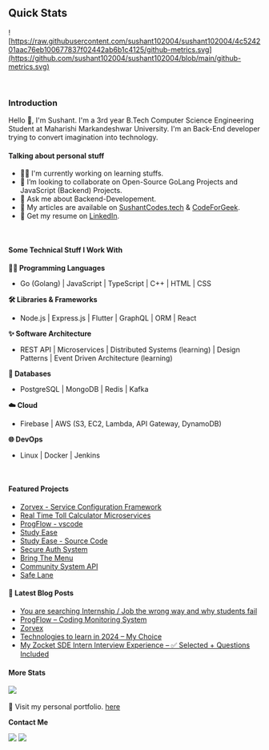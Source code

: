 ## Quick Stats
![https://raw.githubusercontent.com/sushant102004/sushant102004/4c524201aac76eb100677837f02442ab6b1c4125/github-metrics.svg](https://github.com/sushant102004/sushant102004/blob/main/github-metrics.svg)

<br>

### Introduction

Hello 👋, I'm Sushant. I'm a 3rd year B.Tech Computer Science Engineering Student at Maharishi Markandeshwar University. I'm an Back-End developer trying to convert imagination into technology.

#### Talking about personal stuff

* 👨‍💻 I'm currently working on learning stuffs.
* 👯 I’m looking to collaborate on Open-Source GoLang Projects and JavaScript (Backend) Projects.
* 💬 Ask me about Backend-Developement.
* 📝 My articles are available on [SushantCodes.tech](https://sushantcodes.tech) & [CodeForGeek](https://codeforgeek.com/author/sushant/).
* 📄 Get my resume on [LinkedIn](https://linkedin.com/in/sushant102004).

<br>


#### Some Technical Stuff I Work With

**👨‍💻 Programming Languages**

* Go (Golang) | JavaScript | TypeScript | C++ | HTML | CSS 


**🛠️ Libraries & Frameworks**

* Node.js | Express.js | Flutter | GraphQL | ORM | React



**✨ Software Architecture**

* REST API | Microservices | Distributed Systems (learning) | Design Patterns | Event Driven Architecture (learning)



**💾 Databases**

* PostgreSQL | MongoDB | Redis | Kafka



**☁️ Cloud**

* Firebase | AWS (S3, EC2, Lambda, API Gateway, DynamoDB)



**🌐 DevOps**

* Linux | Docker | Jenkins


<br>

#### Featured Projects
* [Zorvex - Service Configuration Framework](https://github.com/sushant102004/Zorvex)
* [Real Time Toll Calculator Microservices](https://github.com/sushant102004/Real-Time-Toll-Calculator-Microservices)
* [ProgFlow - vscode](https://github.com/sushant102004/ProgFlow-Coding-Monitoring-System)
* [Study Ease](https://play.google.com/store/apps/details?id=com.sushant.studyease)
* [Study Ease - Source Code](https://github.com/sushant102004/Study-Ease-Open-Source)
* [Secure Auth System](https://github.com/sushant102004/Secure-Auth-System)
* [Bring The Menu](https://github.com/sushant102004/Bring-The-Menu)
* [Community System API](https://github.com/sushant102004/Community-System-The-Internet-Folks)
* [Safe Lane](https://github.com/sushant102004/SafeLane)



#### 📔 Latest Blog Posts
<!-- BLOG-POST-LIST:START -->
- [You are searching Internship / Job the wrong way and why students fail](https://sushantcodes.tech/you-are-search-internship-job-the-wrong-way-and-why-students-fails/?utm_source=rss&utm_medium=rss&utm_campaign=you-are-search-internship-job-the-wrong-way-and-why-students-fails)
- [ProgFlow – Coding Monitoring System](https://sushantcodes.tech/progflow-coding-monitoring-system/?utm_source=rss&utm_medium=rss&utm_campaign=progflow-coding-monitoring-system)
- [Zorvex](https://sushantcodes.tech/zorvex/?utm_source=rss&utm_medium=rss&utm_campaign=zorvex)
- [Technologies to learn in 2024 – My Choice](https://sushantcodes.tech/technologies-to-learn-in-2024/?utm_source=rss&utm_medium=rss&utm_campaign=technologies-to-learn-in-2024)
- [My Zocket SDE Intern Interview Experience – ✅ Selected + Questions Included](https://sushantcodes.tech/my-zocket-sde-intern-interview-experience/?utm_source=rss&utm_medium=rss&utm_campaign=my-zocket-sde-intern-interview-experience)
<!-- BLOG-POST-LIST:END -->


#### More Stats

<img src="https://github-profile-trophy.vercel.app/?username=sushant102004&theme=dracula"/>

🚀 Visit my personal portfolio. [here](https://sushantcodes.tech/)

**Contact Me**

<a href="mailto:sushant.dhiman9812@gmail.com"><img src="https://img.shields.io/badge/Gmail-D14836?style=for-the-badge&logo=gmail&logoColor=white"/></a>
<a href="https://linkedin.com/in/sushant102004"><img src="https://img.shields.io/badge/LinkedIn-0077B5?style=for-the-badge&logo=linkedin&logoColor=white"></img></a>
